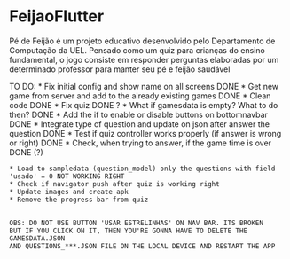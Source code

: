 # FeijaoFlutter

Pé de Feijão é um projeto educativo desenvolvido pelo Departamento de Computação da UEL. Pensado como um quiz para crianças do ensino fundamental, o jogo consiste em responder perguntas elaboradas por um determinado professor para manter seu pé e feijão saudável

TO DO:
    * Fix initial config and show name on all screens DONE
    * Get new game from server and add to the already existing games DONE
    * Clean code DONE
    * Fix quiz DONE ?
    * What if gamesdata is empty? What to do then? DONE
    * Add the if to enable or disable buttons on bottomnavbar DONE
    * Integrate type of question and update on json after answer the question DONE
    * Test if quiz controller works properly (if answer is wrong or right) DONE
    * Check, when trying to answer, if the game time is over DONE (?)

    * Load to sampledata (question_model) only the questions with field 'usado' = 0 NOT WORKING RIGHT
    * Check if navigator push after quiz is working right
    * Update images and create apk
    * Remove the progress bar from quiz
    

    OBS: DO NOT USE BUTTON 'USAR ESTRELINHAS' ON NAV BAR. ITS BROKEN
    BUT IF YOU CLICK ON IT, THEN YOU'RE GONNA HAVE TO DELETE THE GAMESDATA.JSON
    AND QUESTIONS_***.JSON FILE ON THE LOCAL DEVICE AND RESTART THE APP
